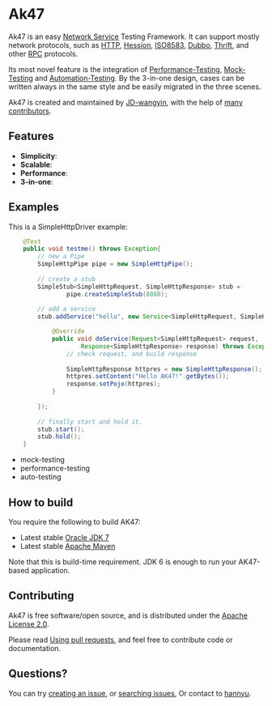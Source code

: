 Ak47 
=========

Ak47 is an easy [Network Service](http://en.wikipedia.org/wiki/Network_service) Testing Framework. It can support mostly network protocols, such as [HTTP](http://en.wikipedia.org/wiki/Hypertext_Transfer_Protocol), [Hession](http://hessian.caucho.com/), [ISO8583](http://en.wikipedia.org/wiki/ISO_8583), [Dubbo](https://github.com/alibaba/dubbo), [Thrift](https://thrift.apache.org/), and other [RPC](http://en.wikipedia.org/wiki/Remote_procedure_call) protocols. 

Its most novel feature is the integration of [Performance-Testing](http://en.wikipedia.org/wiki/Performance_testing), [Mock-Testing](http://en.wikipedia.org/wiki/Mock_object) and [Automation-Testing](http://en.wikipedia.org/wiki/Test_automation). By the 3-in-one design, cases can be written always in the same style and be easily migrated in the three scenes.

Ak47 is created and maintained by [JD-wangyin](https://github.com/JD-wangyin), with the help of [many contributors](https://github.com/JD-wangyin/ak47/graphs/contributors).

## Features

- **Simplicity**: 
- **Scalable**: 
- **Performance**: 
- **3-in-one**: 

## Examples
This is a SimpleHttpDriver example:
```java
    @Test
    public void testme() throws Exception{
        // new a Pipe
        SimpleHttpPipe pipe = new SimpleHttpPipe();
        
        // create a stub
        SimpleStub<SimpleHttpRequest, SimpleHttpResponse> stub = 
                pipe.createSimpleStub(8080);
        
        // add a service
        stub.addService("hello", new Service<SimpleHttpRequest, SimpleHttpResponse>(){

            @Override
            public void doService(Request<SimpleHttpRequest> request,
                    Response<SimpleHttpResponse> response) throws Exception {
                // check request, and build response
                
                SimpleHttpResponse httpres = new SimpleHttpResponse();
                httpres.setContent("Hello AK47!".getBytes());
                response.setPojo(httpres);
            }
            
        });
        
        // finally start and hold it.
        stub.start();
        stub.hold();
    }
```


- mock-testing
- performance-testing
- auto-testing


## How to build

You require the following to build AK47:

* Latest stable [Oracle JDK 7](http://www.oracle.com/technetwork/java/)
* Latest stable [Apache Maven](http://maven.apache.org/)

Note that this is build-time requirement.  JDK 6 is enough to run your AK47-based application.



## Contributing 

Ak47 is free software/open source, and is distributed under the [Apache License 2.0](http://www.apache.org/licenses/LICENSE-2.0).

Please read [Using pull requests](https://help.github.com/articles/using-pull-requests/), and feel free to contribute code or documentation.


## Questions?

You can try [creating an issue](https://help.github.com/articles/creating-an-issue/), or 
[searching issues](https://help.github.com/articles/searching-issues/), Or contact to [hannyu](https://github.com/hannyu).

